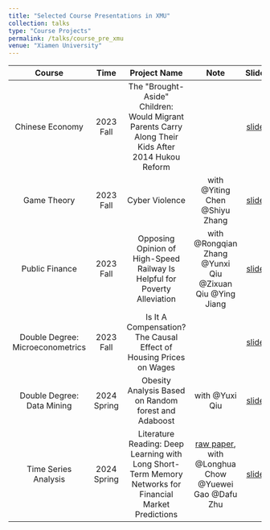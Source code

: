 ```yaml
---
title: "Selected Course Presentations in XMU"
collection: talks
type: "Course Projects"
permalink: /talks/course_pre_xmu
venue: "Xiamen University"
---
```


|         Course        |    Time     |                                            Project Name                                            |            Note                 |   Slides     | Report       |
|:---------------------:|:-----------:|:--------------------------------------------------------------------------------------------------:|:-------------------------------:|:------------:|:------------:|
|    Chinese Economy    | 2023 Fall   | The "Brought-Aside" Children: Would Migrant Parents Carry Along Their Kids After 2014 Hukou Reform |             | [slides](http://leahxqing.github.io/talks/coursefiles/ChineseEconomy_Slides.pdf) | [report](http://leahxqing.github.io/talks/coursefiles/ChineseEconomy_Report.pdf) |
|      Game Theory      | 2023 Fall   | Cyber Violence                                                                                     | with @Yiting Chen @Shiyu Zhang | [slides](http://leahxqing.github.io/talks/coursefiles/Game_Theory.pdf) |  No Report Here |
|   Public Finance      | 2023 Fall   | Opposing Opinion of High-Speed Railway Is Helpful for Poverty Alleviation                          | with @Rongqian Zhang @Yunxi Qiu @Zixuan Qiu @Ying Jiang | [slides](http://leahxqing.github.io/talks/coursefiles/PublicFinance.pdf) |  No Report Here |
| Double Degree: Microeconometrics | 2023 Fall |  Is It A Compensation? The Causal Effect of Housing Prices on Wages                       |                                 | [slides](http://leahxqing.github.io/talks/coursefiles/MicroEconoMetrics_Slides.pdf) | [report](http://leahxqing.github.io/talks/coursefiles/MicroEconoMetrics_Report.pdf) | 
| Double Degree: Data Mining | 2024 Spring | Obesity Analysis Based on Random forest and Adaboost                                          | with @Yuxi Qiu                  | [slides](http://leahxqing.github.io/talks/coursefiles/DataMining.pdf) |  No Report Here |
|  Time Series Analysis | 2024 Spring |  Literature Reading: Deep Learning with Long Short-Term Memory Networks for Financial Market Predictions  | [raw paper](https://www.sciencedirect.com/science/article/pii/S0377221717310652?via%3Dihub), with @Longhua Chow @Yuewei Gao @Dafu Zhu | [slides](http://leahxqing.github.io/talks/coursefiles/ChineseEconomy_Slides.pdf) | No Report Here |  
